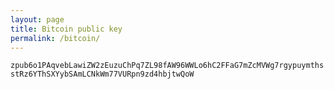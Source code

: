 ```yaml
---
layout: page
title: Bitcoin public key
permalink: /bitcoin/
---
```



`zpub6o1PAqvebLawiZW2zEuzuChPq7ZL98fAW96WWLo6hC2FFaG7mZcMVWg7rgypuymthsstRz6YThSXYybSAmLCNkWm77VURpn9zd4hbjtwQoW`
